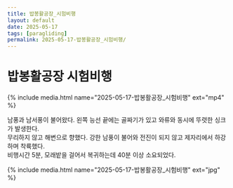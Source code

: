 ```yaml
---
title: 밥봉활공장_시험비행
layout: default
date: 2025-05-17
tags: [paragliding]
permalink: 2025-05-17-밥봉활공장_시험비행/
---
```


# 밥봉활공장 시험비행

{% include media.html name="2025-05-17-밥봉활공장_시험비행" ext="mp4" %}

남풍과 남서풍이 불어왔다. 왼쪽 능선 끝에는 골짜기가 있고 와류와 동시에 뚜렷한 싱크가 발생한다.<br>
무리하지 않고 해변으로 향했다. 강한 남풍이 불어와 전진이 되지 않고 제자리에서 하강하며 착륙했다.<br>
비행시간 5분, 모래밭을 걸어서 복귀하는데 40분 이상 소요되었다.<br>  

{% include media.html name="2025-05-17-밥봉활공장_시험비행" ext="jpg" %}



